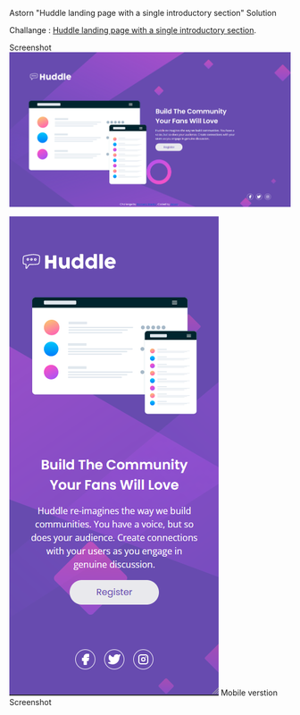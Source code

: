 Astorn "Huddle landing page with a single introductory section" Solution

Challange : [Huddle landing page with a single introductory section](https://www.frontendmentor.io/challenges/huddle-landing-page-with-a-single-introductory-section-B_2Wvxgi0/hub).

Screenshot
![Screenshot](/images/Screenshoot.PNG)

![Screenshot](/images/Mobile-Screenshoot.PNG)
Mobile verstion Screenshot
